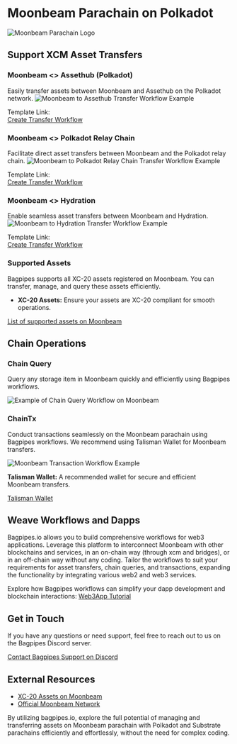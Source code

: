 # Moonbeam Parachain on Polkadot

![Moonbeam Parachain Logo](/img/moonbeam.png)


## Support XCM Asset Transfers

### Moonbeam &lt;&gt; Assethub (Polkadot)

Easily transfer assets between Moonbeam and Assethub on the Polkadot network.
![Moonbeam to Assethub Transfer Workflow Example](/img/moonbeamassethub.png)

Template Link:    
[Create Transfer Workflow](https://api.bagpipes.io/#/create/?diagramData=TpHPJ3DEQ)


### Moonbeam &lt;&gt; Polkadot Relay Chain

Facilitate direct asset transfers between Moonbeam and the Polkadot relay chain.
![Moonbeam to Polkadot Relay Chain Transfer Workflow Example](/img/moonbeampolkadot.png)

Template Link:    
[Create Transfer Workflow](https://api.bagpipes.io/#/create/?diagramData=EqOUByVQP)


### Moonbeam &lt;&gt; Hydration

Enable seamless asset transfers between Moonbeam and Hydration.
![Moonbeam to Hydration Transfer Workflow Example](/img/moonbeamhydra.png)

Template Link:    
[Create Transfer Workflow](https://api.bagpipes.io/#/create/?diagramData=sPn_LOKiE)


### Supported Assets

Bagpipes supports all XC-20 assets registered on Moonbeam. You can transfer, manage, and query these assets efficiently.

- **XC-20 Assets:** Ensure your assets are XC-20 compliant for smooth operations.

[List of supported assets on Moonbeam](https://docs.moonbeam.network/builders/interoperability/xcm/xc20/overview/)


## Chain Operations

### Chain Query

Query any storage item in Moonbeam quickly and efficiently using Bagpipes workflows.

![Example of Chain Query Workflow on Moonbeam](/img/moonbeamquery.png)


### ChainTx

Conduct transactions seamlessly on the Moonbeam parachain using Bagpipes workflows. We recommend using Talisman Wallet for Moonbeam transfers.

![Moonbeam Transaction Workflow Example](/img/moontx.png)

**Talisman Wallet:** A recommended wallet for secure and efficient Moonbeam transfers.

[Talisman Wallet](https://talisman.xyz)


## Weave Workflows and Dapps

Bagpipes.io allows you to build comprehensive workflows for web3 applications. Leverage this platform to interconnect Moonbeam with other blockchains and services, in an on-chain way (through xcm and bridges), or in an off-chain way without any coding. Tailor the workflows to suit your requirements for asset transfers, chain queries, and transactions, expanding the functionality by integrating various web2 and web3 services.

Explore how Bagpipes workflows can simplify your dapp development and blockchain interactions:
[Web3App Tutorial](https://docs.bagpipes.io/docs/tutorials/Web3App)


## Get in Touch

If you have any questions or need support, feel free to reach out to us on the Bagpipes Discord server.

[Contact Bagpipes Support on Discord](https://discord.gg/dQafSnwFB7)


## External Resources

- [XC-20 Assets on Moonbeam](https://docs.moonbeam.network/builders/interoperability/xcm/xc20/overview/)
- [Official Moonbeam Network](https://moonbeam.network/)
  
By utilizing bagpipes.io, explore the full potential of managing and transferring assets on Moonbeam parachain with Polkadot and Substrate parachains efficiently and effortlessly, without the need for complex coding.
